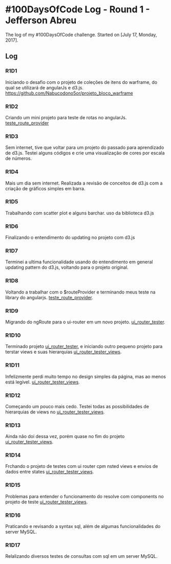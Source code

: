 # #100DaysOfCode Log - Round 1 - Jefferson Abreu

The log of my #100DaysOfCode challenge. Started on [July 17, Monday, 2017].

## Log

### R1D1
Iniciando o desafio com o projeto de coleções de itens do warframe, do qual se utilizará de angularJs e d3.js. https://github.com/Nabucodono5or/projeto_bloco_warframe

### R1D2
Criando um mini projeto para teste de rotas no angularJs. [teste_route_provider](https://github.com/Nabucodono5or/teste_route_provider)

### R1D3
Sem internet, tive que voltar para um projeto do passado para aprendizado de d3.js. Testei alguns códigos e crie uma visualização de cores por escala de números.

### R1D4
Mais um dia sem internet. Realizada a revisão de conceitos de d3.js com a criação de gráficos simples em barra.

### R1D5
Trabalhando com scatter plot e alguns barchar. uso da biblioteca d3.js

### R1D6
Finalizando o entendimento do updating no projeto com d3.js

### R1D7
Terminei a ultima funcionalidade usando do entendimento em general updating pattern do d3.js, voltando para o projeto original.

### R1D8
Voltando a trabalhar com o $routeProvider e terminando meus teste na library do angularjs. [teste_route_provider](https://github.com/Nabucodono5or/teste_route_provider).

### R1D9
Migrando do ngRoute para o ui-router em um novo projeto. [ui_router_tester](https://github.com/Nabucodono5or/ui_router_tester).

### R1D10
Terminado projeto [ui_router_tester](https://github.com/Nabucodono5or/ui_router_tester), e iniciando outro pequeno projeto para terstar views e suas hierarquias [ui_router_tester_views](https://github.com/Nabucodono5or/ui_router_tester_views).

### R1D11
Infelizmente perdi muito tempo no design simples da página, mas ao menos está legível. [ui_router_tester_views](https://github.com/Nabucodono5or/ui_router_tester_views).

### R1D12
Começando um pouco mais cedo. Testei todas as possibilidades de hierarquias de views no [ui_router_tester_views](https://github.com/Nabucodono5or/ui_router_tester_views).

### R1D13
Ainda não doi dessa vez, porém quase no fim do projeto [ui_router_tester_views](https://github.com/Nabucodono5or/ui_router_tester_views).

### R1D14
Frchando o projeto de testes com ui router cpm nsted views e envios de dados entre states [ui_router_tester_views](https://github.com/Nabucodono5or/ui_router_tester_views).

### R1D15
Problemas para entender o funcionamento do resolve com components no projeto de teste [ui_router_tester_views](https://github.com/Nabucodono5or/ui_router_tester_views).

### R1D16
Praticando e revisando a syntax sql, além de algumas funcionalidades do server MySQL.

### R1D17
Relalizando diversos testes de consultas com sql em um server MySQL.


